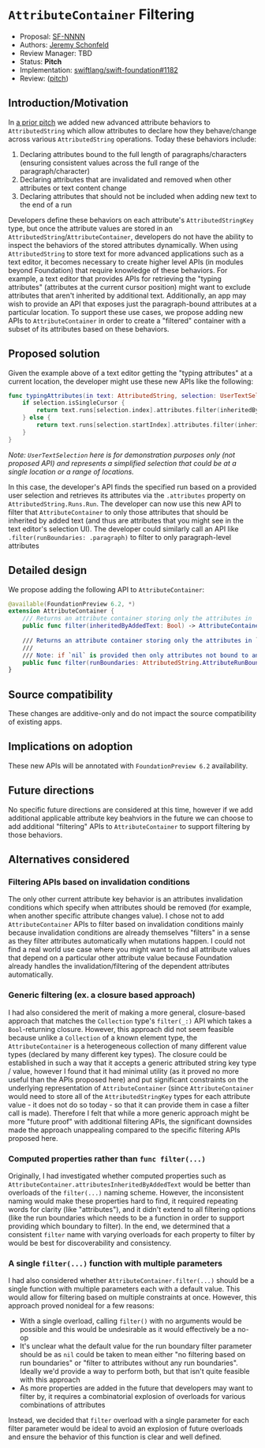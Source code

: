 # `AttributeContainer` Filtering

* Proposal: [SF-NNNN](NNNN-attribute-container-filtering.md)
* Authors: [Jeremy Schonfeld](https://github.com/jmschonfeld)
* Review Manager: TBD
* Status: **Pitch**
* Implementation: [swiftlang/swift-foundation#1182](https://github.com/swiftlang/swift-foundation/pull/1182)
* Review: ([pitch](https://forums.swift.org/t/pitch-attributecontainer-filtering/77890))

## Introduction/Motivation

In [a prior pitch](https://forums.swift.org/t/fou-attributedstring-advanced-attribute-behaviors/55057) we added new advanced attribute behaviors to `AttributedString` which allow attributes to declare how they behave/change across various `AttributedString` operations. Today these behaviors include:

1. Declaring attributes bound to the full length of paragraphs/characters (ensuring consistent values across the full range of the paragraph/character)
2. Declaring attributes that are invalidated and removed when other attributes or text content change
3. Declaring attributes that should not be included when adding new text to the end of a run

Developers define these behaviors on each attribute's `AttributedStringKey` type, but once the attribute values are stored in an `AttributedString`/`AttributeContainer`, developers do not have the ability to inspect the behaviors of the stored attributes dynamically. When using `AttributedString` to store text for more advanced applications such as a text editor, it becomes necessary to create higher level APIs (in modules beyond Foundation) that require knowledge of these behaviors. For example, a text editor that provides APIs for retrieving the "typing attributes" (attributes at the current cursor position) might want to exclude attributes that aren't inherited by additional text. Additionally, an app may wish to provide an API that exposes just the paragraph-bound attributes at a particular location. To support these use cases, we propose adding new APIs to `AttributeContainer` in order to create a "filtered" container with a subset of its attributes based on these behaviors.

## Proposed solution

Given the example above of a text editor getting the "typing attributes" at a current location, the developer might use these new APIs like the following:

```swift
func typingAttributes(in text: AttributedString, selection: UserTextSelection) -> AttributeContainer {
    if selection.isSingleCursor {
        return text.runs[selection.index].attributes.filter(inheritedByAddedText: true)
    } else {
        return text.runs[selection.startIndex].attributes.filter(inheritedByAddedText: true)
    }
}

```

_Note: `UserTextSelection` here is for demonstration purposes only (not proposed API) and represents a simplified selection that could be at a single location or a range of locations._

In this case, the developer's API finds the specified run based on a provided user selection and retrieves its attributes via the `.attributes` property on `AttributedString.Runs.Run`. The developer can now use this new API to filter that `AttributeContainer` to only those attributes that should be inherited by added text (and thus are attributes that you might see in the text editor's selection UI). The developer could similarly call an API like `.filter(runBoundaries: .paragraph)` to filter to only paragraph-level attributes

## Detailed design

We propose adding the following API to `AttributeContainer`:

```swift
@available(FoundationPreview 6.2, *)
extension AttributeContainer {
    /// Returns an attribute container storing only the attributes in `self` with the `inheritedByAddedText` property set to `true`
    public func filter(inheritedByAddedText: Bool) -> AttributeContainer
    
    /// Returns an attribute container storing only the attributes in `self` with a matching run boundary property
    ///
    /// Note: if `nil` is provided then only attributes not bound to any particular boundary will be returned
    public func filter(runBoundaries: AttributedString.AttributeRunBoundaries?) -> AttributeContainer
}
```

## Source compatibility

These changes are additive-only and do not impact the source compatibility of existing apps.

## Implications on adoption

These new APIs will be annotated with `FoundationPreview 6.2` availability.

## Future directions

No specific future directions are considered at this time, however if we add additional applicable attribute key beahviors in the future we can choose to add additional "filtering" APIs to `AttributeContainer` to support filtering by those behaviors.

## Alternatives considered

### Filtering APIs based on invalidation conditions

The only other current attribute key behavior is an attributes invalidation conditions which specify when attributes should be removed (for example, when another specific attribute changes value). I chose not to add `AttributeContainer` APIs to filter based on invalidation conditions mainly because invalidation conditions are already themselves "filters" in a sense as they filter attributes automatically when mutations happen. I could not find a real world use case where you might want to find all attribute values that depend on a particular other attribute value because Foundation already handles the invalidation/filtering of the dependent attributes automatically.

### Generic filtering (ex. a closure based approach)

I had also considered the merit of making a more general, closure-based approach that matches the `Collection` type's `filter(_:)` API which takes a `Bool`-returning closure. However, this approach did not seem feasible because unlike a `Collection` of a known element type, the `AttributeContainer` is a heterogeneous collection of many different value types (declared by many different key types). The closure could be established in such a way that it accepts a generic attributed string key type / value, however I found that it had minimal utility (as it proved no more useful than the APIs proposed here) and put significant constraints on the underlying representation of `AttributeContainer` (since `AttributeContainer` would need to store all of the `AttributedStringKey` types for each attribute value - it does not do so today - so that it can provide them in case a filter call is made). Therefore I felt that while a more generic approach might be more "future proof" with additional filtering APIs, the significant downsides made the approach unappealing compared to the specific filtering APIs proposed here.

### Computed properties rather than `func filter(...)`

Originally, I had investigated whether computed properties such as `AttributeContainer.attributesInheritedByAddedText` would be better than overloads of the `filter(...)` naming scheme. However, the inconsistent naming would make these properties hard to find, it required repeating words for clarity (like "attributes"), and it didn't extend to all filtering options (like the run boundaries which needs to be a function in order to support providing which boundary to filter). In the end, we determined that a consistent `filter` name with varying overloads for each property to filter by would be best for discoverability and consistency.

### A single `filter(...)` function with multiple parameters

I had also considered whether `AttributeContainer.filter(...)` should be a single function with multiple parameters each with a default value. This would allow for filtering based on multiple constraints at once. However, this approach proved nonideal for a few reasons:

- With a single overload, calling `filter()` with no arguments would be possible and this would be undesirable as it would effectively be a no-op
- It's unclear what the default value for the run boundary filter parameter should be as `nil` could be taken to mean either "no filtering based on run boundaries" or "filter to attributes without any run boundaries". Ideally we'd provide a way to perform both, but that isn't quite feasible with this approach
- As more properties are added in the future that developers may want to filter by, it requires a combinatorial explosion of overloads for various combinations of attributes

Instead, we decided that `filter` overload with a single parameter for each filter parameter would be ideal to avoid an explosion of future overloads and ensure the behavior of this function is clear and well defined.
